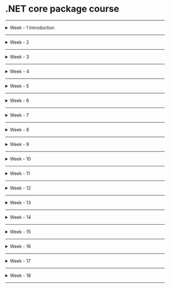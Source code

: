 # .NET core package course

---

<details>
  <summary> Week - 1 Introduction </summary>

## Section 1

- **C# .net :** is a programming language which is used to write coding part for the application development
- **ASP.net core :** Active Server Page -- web technology or server side technology design the websites or webpages
  - Client server architecture
- **Basic UI Technologies :** HTML + CSS + JavaScript + JQuery + Bootstrap
- **SQL server :** Relational database management system
  - Storage area
- **Asp.net core MVC :** Model View Controller architecture design pattern
  - Model (database layer)
  - View (Presentation layer)
  - Controller (Server)
  - Split the code - Single Responsibility
- **Asp.net core Web API :** is a framework for building RESTful application.
- **Ado.net :** Active X data object
  - Native driver software communicates frontend (asp.net) and backend

## Section - 2

- What is .net?
  - **n**etwork **e**nabled **t**echnology - net
  - .net is a framework tool which supports around 60+ programming languages.
  - first version 2002
- What is .net framework?
  - .net framework is a collection of class libraries.
  - class libraries is a collection of predefined classes.
- .net core vs .net framework
  - After 2016, .net core was released and can be run on any OS.
  - Therefore .net core is platform independent
  - .net can be used to build different types of application
    - Standalone application (Desktop application)
      - console app
      - windows forms application (GUI) e.g. Notepad
      - windows presentation foundation (WPF)
      - windows services
    - **Distributed application or online application**
      - web applications
      - MVC applications
      - Web services
      - **web API**
      - business applications
      - network based app
      - gaming application
      - Window communication foundation (WCF)
- [Download Visual Studio](https://visualstudio.microsoft.com/downloads/)
- [Download SQL Server 2019](https://www.microsoft.com/en-au/sql-server/sql-server-downloads?SilentAuth=1&wa=wsignin1.0)
- [SSMS SQL Server - Download SQL Server Management Studio](https://docs.microsoft.com/en-us/sql/ssms/download-sql-server-management-studio-ssms?view=sql-server-ver16)
  - After downloading, add server name. It could be localhost
  - Check for Azure Data Studio, in server name, add dot .

## Section - 3

- Code execution Process

  - source code -> langauge compiler -> After successful compilation, it will be converted into byte code -> OS
  - First compilation
    - Source code will be converted into MSIL code with the help of language compiler.
    - By the end of this first compilation, the code is still in english.
  - Second compilation
    - Just In Time compiler converts Microsoft Intermediate language (MSIL) or Common Intermediate langauge into native machine code with the help of CLR (common language runtime)

  <img src="img/compilation.jpg" width = 600>

## Section - 4

- .net components:
  - Base class libraries : write
  - CLR - common language runtime : run
- Base class libraries
  - They are building blocks of .net
  - They are similar to header files in C & C++
  - They are also called as namespaces
  - BCL or Framework class library (FCL) : They are in two forms:
    - .exe - executable file that can be run directly. It has entry point , i.e., static void Main()
    - dll - dynamic link library - supportive file , no entry point
      - This is for reusability
- Common language runtime : without this, you cannot run the code. CLR provides a runtime environment to run the program. The sub-components are :
  - CLS - common language specification : write in one programming language and execute in another programming langauge (e.g. C# -> )
  - CTS - common type system or datatype system
    - Value type -- int a = 10; compile time -- stack
    - Reference type -- int b = a; runtime ---- heap
  - GC - garbage collector
    - Provides automatic memory management , allocate and de-allocate memory
    - Can be divided into three generations:
      - generation 0 - newly created objects must be stored in gen 0 (Garbage collector rule). Idled objects are flushed out to the gen 1.
      - generation 1 - if there is no more space in the gen 0 and want to create new object, there is where collection means method comes in.
      - generation 2
      - memory space are gen 0 < gen 2 < gen 3 . Therefore, gen 3 has largest memory
      - When all gens are full, automatically, memory will be expanded.
    - It also have Optimised engine. It performs a mechanism called collection means method to find out objects are useful or not.
    - It divides objects into two categories :
      - Objects in use
      - Idled objects (Garbage) - should be destoryed. Automatic memory management
      - Destructor
    - ## <img src="img/gc_collector.jpg" width = 600>
  - JIT - Just in time compiler
    - Used to compile MSL code into native code
- C# .net
  - sharp - musical note
  - C# net = c++, VB6.0 + Java + additional features
  - functional oriented
  - object oriented
  - Case sensitive

## Section - 5

- Console app - Stand alone or desktop application 
- CUI - command user interface 
- In console app, console is a predefined class which is used to work with input and output 
  - console class present in system namespace 
  - system namespace is a library 
- Methods of console class 
  - Output methods
    - Write() - is used to display output statements within the same line.
    - WriteLine() - display output statements line by line 
  - Input methods
    - Read() - read user input - character by character - ASCII values - therefore, return type is int.
    - ReadLine() - read user input - read all characters at once. Therefore, return type is string.
- How to accept string value at runtime 
- Type casting 
  - value you accept at runtime is string data type. Therefore, you need to typecast it 
  - Convert from string to integer : two methods
    - convert.ToInt();
    - int.Parse(); => null to int convertion will raise an error - System.ArgumentNullException: 'Value cannot be null.
Parameter name: String'
  - How about float?

      ```
            Console.WriteLine(Convert.ToInt32(s));
            Console.WriteLine(Convert.ToInt64(s));
            Console.WriteLine(Convert.ToInt16(s));
      ```
    -

## Section - 6

## Section - 7



  </details>

---

<details>
  <summary> Week - 2 </summary>

## Section - 1
- Operator in C#
  - 3 + 4 = 7 
  - 3 and 4 are operands
  - + and = are operators 
- Operator types 
  - Arithmetic : +, -, /, %, * 
  - Relational : Returns boolean property and true or false < > <= >= == , !=
  - Assignment : =, +=, -=, /=, *= , 
  - Logical : and, or , not 
## Section - 2
- Array is a collection of similar data type elements
- types of arrays
  - physical size : single or 2D
  - Nature of physical size : static or dynamic (resize)
  - Memory size : Normal array (64kb), huge > 64kb
- Special type : Jagged array 
## Section - 3

- SQL
- Database is a collection of information.
- Data - raw inputs - sdfsfsdfjslkjkljwoperwueitjkalnm
- information - processed data or well-organised data 
- Tables
  - table - entity 
  - rows --- record or tuple
  - columns --- field or attribute 

    ```
        id    name    address       salary
        0     sam     123 heaven    1000
        1     sally   123 earch     400
    ```
  - Table name or column name convention e.g. employee_details , emp_address
    - cannot start with digit 
  - What is SQL server?
  - Types of Databases
    - local = MS access, Dbase, Foxpro 
    - remote = sql server, Oracle, mysql, postgres
    - internet (online) - OLAP, OLTP processing 
      - Online analytical processing
      - Online transaction processing
  - One software is required to managed these databases , it is DBMS.
    - local => DBMS
    - remote => Relational database management system
    - internet => ORDBMS
  - SQL server is a relational database management system which is used to manage and access the data from database.
  - SQL server developer 
  - SQL server database administrator 
  - Type of installation
    - Windows Authentication
    - Server Type => Database engine 
  - System Databases
    - master - admin
    - model is the template. User defined database 
    - msdb - has complete job history
      - what user does what
    - tempdb - it can temporarily store, function, trigger

- SQL commandset 
  - DDL - data definition language 
    - CREATE, ALTER, DROP
  - DML - data manipulation language 
    - INSERT, UPDATE, DELETE 
  - DCL - data control language 
    - grant, revoke => permission
  - TCL - transactional control language command 
    - ROLLBACK, COMMIT, SAVEPOINT 
  - DQL - data query language - select 


  - Services.msc

## Section - 4



</details>

---

<details>
  <summary> Week - 3 </summary>

## Section - 1

## Section - 2

## Section - 3

## Section - 4

## Section - 5

## Section - 6

</details>

---

<details>
  <summary> Week - 4 </summary>

## Section - 1

## Section - 2

## Section - 3

## Section - 4

## Section - 5

## Section - 6

</details>

---

<details>
  <summary> Week - 5 </summary>

## Section - 1

## Section - 2

## Section - 3

## Section - 4

## Section - 5

## Section - 6

</details>

---

<details>
  <summary> Week - 6 </summary>

## Section - 1

## Section - 2

## Section - 3

## Section - 4

## Section - 5

## Section - 6

</details>

---

<details>
  <summary> Week - 7 </summary>

## Section - 1

## Section - 2

## Section - 3

## Section - 4

## Section - 5

## Section - 6

</details>

---

<details>
  <summary> Week - 8 </summary>

## Section - 1

## Section - 2

## Section - 3

## Section - 4

## Section - 5

## Section - 6

</details>

---

<details>
  <summary> Week - 9 </summary>

## Section - 1

## Section - 2

## Section - 3

## Section - 4

## Section - 5

## Section - 6

</details>

---

<details>
  <summary> Week - 10 </summary>

## Section - 1

## Section - 2

## Section - 3

## Section - 4

## Section - 5

## Section - 6

</details>

---

<details>
  <summary> Week - 11 </summary>

## Section - 1

## Section - 2

## Section - 3

## Section - 4

## Section - 5

## Section - 6

</details>

---

<details>
  <summary> Week - 12 </summary>

## Section - 1

## Section - 2

## Section - 3

## Section - 4

## Section - 5

## Section - 6

</details>

---

<details>
  <summary> Week - 13 </summary>

## Section - 1

## Section - 2

## Section - 3

## Section - 4

## Section - 5

## Section - 6

</details>

---

<details>
  <summary> Week - 14 </summary>

## Section - 1

## Section - 2

## Section - 3

## Section - 4

## Section - 5

## Section - 6

</details>

---

<details>
  <summary> Week - 15 </summary>

## Section - 1

## Section - 2

## Section - 3

## Section - 4

## Section - 5

## Section - 6

</details>

---

<details>
  <summary> Week - 16 </summary>

## Section - 1

## Section - 2

## Section - 3

## Section - 4

## Section - 5

## Section - 6

</details>

---

<details>
  <summary> Week - 17 </summary>

## Section - 1

## Section - 2

## Section - 3

## Section - 4

## Section - 5

## Section - 6

</details>

---

<details>
  <summary> Week - 18 </summary>

## Section - 1

## Section - 2

## Section - 3

## Section - 4

## Section - 5

## Section - 6

</details>

---
